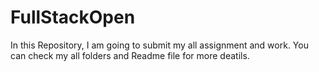 # FullStackOpen
In this Repository, I am going to submit my all assignment and work.
You can check my all folders and Readme file for more deatils.

